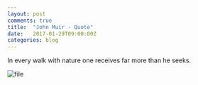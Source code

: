 ```yaml
---
layout: post
comments: true
title:  "John Muir - Quote"
date:   2017-01-29T09:00:00Z
categories: blog
---
```


In every walk with nature one receives far more than he seeks.

![file](https://img.tdevisscher.ca/images/blog/5c9cb427-2c3c-9b58-dbfb-5296bcf95fb6.jpg)